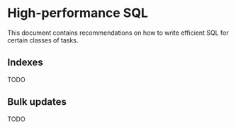 # High-performance SQL

This document contains recommendations on how to write efficient SQL for certain classes of tasks.

## Indexes

TODO

## Bulk updates

TODO
